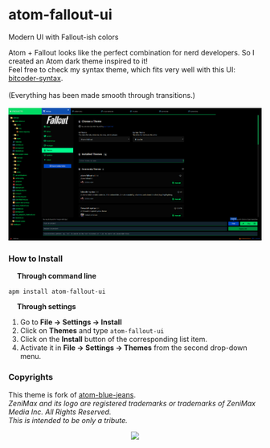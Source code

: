 # atom-fallout-ui
Modern UI with Fallout-ish colors

Atom + Fallout looks like the perfect combination for nerd developers. So I created an Atom dark theme inspired to it! <br>
Feel free to check my syntax theme, which fits very well with this UI: [bitcoder-syntax](https://atom.io/packages/bitcoder-syntax).
<br><br>
(Everything has been made smooth through transitions.)
<br><br>
![Theme screenshot](https://github.com/bitkris-dev/atom-fallout-ui/blob/master/assets/img/atom-fallout-ui-screenshot.png?raw=true)

### How to Install
**<img src="https://atom.io/favicon.ico" width="14" height="14" /> Through command line**

```shell
apm install atom-fallout-ui
```

**<img src="https://atom.io/favicon.ico" width="14" height="14" /> Through settings**  
  1. Go to **File -> Settings -> Install**
  2. Click on **Themes** and type `atom-fallout-ui`
  3. Click on the **Install** button of the corresponding list item.
  4. Activate it in  **File -> Settings -> Themes** from the second drop-down menu.

### Copyrights
This theme is fork of [atom-blue-jeans](https://github.com/mariosbraho/atom-blue-jeans-ui). <br>
*ZeniMax and its logo are registered trademarks or trademarks of ZeniMax Media Inc. All Rights Reserved. <br>
This is intended to be only a tribute.*
<br>
<p align="center"><a href="https://github.com/bitkris-dev/atom-fallout-ui/blob/master/LICENSE.md"><img src="https://img.shields.io/badge/License-MIT-blue.svg"/></a></p>
